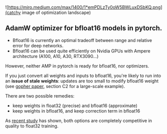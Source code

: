 ![https://miro.medium.com/max/1400/1*emPDLzTy0oW5BWLuxDSbKQ.png](catchy image of optimization landscape)

## AdamW optimizer for bfloat16 models in pytorch.

- Bfloat16 is currently an optimal tradeoff between range and relative error for deep networks.
- Bfloat16 can be used quite efficiently on Nvidia GPUs with Ampere architecture (A100, A10, A30, RTX3090...)

However, neither AMP in pytorch is ready for bfloat16, nor optimizers.

If you just convert all weights and inputs to bfloat16, you're likely to run into an **issue of stale weights**:
updates are too small to modify bfloat16 weight 
(see [gopher paper](https://storage.googleapis.com/deepmind-media/research/language-research/Training%20Gopher.pdf), section C2 for a large-scale example).

There are two possible remedies: 

- keep weights in float32 (precise) and bfloat16 (approximate)
- keep weights in bfloat16, and keep correction term in bfloat16  

As [recent study](https://arxiv.org/abs/2010.06192) has shown, 
both options are completely competitive in quality to float32 training.



